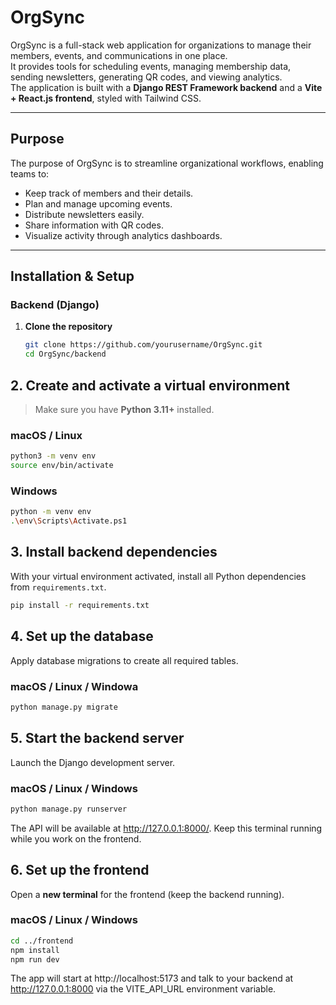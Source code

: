 # OrgSync

OrgSync is a full-stack web application for organizations to manage their members, events, and communications in one place.  
It provides tools for scheduling events, managing membership data, sending newsletters, generating QR codes, and viewing analytics.  
The application is built with a **Django REST Framework backend** and a **Vite + React.js frontend**, styled with Tailwind CSS.

---

##  Purpose
The purpose of OrgSync is to streamline organizational workflows, enabling teams to:
- Keep track of members and their details.
- Plan and manage upcoming events.
- Distribute newsletters easily.
- Share information with QR codes.
- Visualize activity through analytics dashboards.

---

## Installation & Setup

### Backend (Django)
1. **Clone the repository**
   ```bash
   git clone https://github.com/yourusername/OrgSync.git
   cd OrgSync/backend

## 2. Create and activate a virtual environment

> Make sure you have **Python 3.11+** installed.

### macOS / Linux
```bash
python3 -m venv env
source env/bin/activate
```
### Windows
```bash
python -m venv env
.\env\Scripts\Activate.ps1
```

## 3. Install backend dependencies

With your virtual environment activated, install all Python dependencies from `requirements.txt`.

```bash
pip install -r requirements.txt
```

## 4. Set up the database

Apply database migrations to create all required tables.

### macOS / Linux / Windowa
```bash
python manage.py migrate
```

## 5. Start the backend server

Launch the Django development server.

### macOS / Linux / Windows
```bash
python manage.py runserver
```

The API will be available at http://127.0.0.1:8000/.
Keep this terminal running while you work on the frontend.

## 6. Set up the frontend

Open a **new terminal** for the frontend (keep the backend running).

### macOS / Linux / Windows 
```bash
cd ../frontend
npm install
npm run dev
```
The app will start at http://localhost:5173 and talk to your backend at http://127.0.0.1:8000 via the VITE_API_URL environment variable. 












